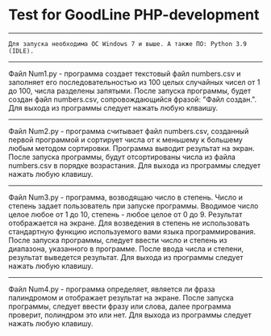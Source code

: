 # Test for GoodLine PHP-development
***
`Для запуска необходима ОС Windows 7 и выше. А также ПО: Python 3.9 (IDLE).`
***
Файл Num1.py - программа создает текстовый файл numbers.csv и заполняет его последовательностью из 100 целых случайных чисел от 1 до 100, числа разделены запятыми.
После запуска программы, будет создан файл numbers.csv, сопровождающийся фразой: "Файл создан.". Для выхода из программы следует нажать любую клваишу.
***
Файл Num2.py - программа считывает файл numbers.csv, созданный первой программой и сортирует числа от к меньшему к большему любым методом сортировки. Программа выводит результат на экран.
После запуска программы, будут отсортированы числа из файла numbers.csv в порядке возрастания. Для выхода из программы следует нажать любую клавишу.
***
Файл Num3.py - программа, возводящаю число в степень. Число и степень задает пользователь при запуске программы. Вводимое число целое любое от 1 до 10, степень - любое целое от 0 до 9. Результат отображается на экране. Для возведения в степень не использовать стандартную функцию используемого вами языка программирования.
После запуска программы, следует ввести число и степень из диапазона, указанного в программе. После ввода числа и степени, результат выведется результат. Для выхода из программы следует нажать любую клавишу.
***
Файл Num4.py - программа определяет, является ли фраза палиндромом и отображает результат на экране.
После запуска программы, следует ввести фразу или слова, далее программа проверит, полиндром это или нет. Для выхода из программы следует нажать любую клавишу.
